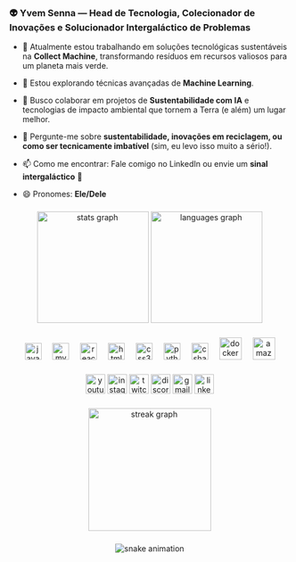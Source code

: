 ### 👽 Yvem Senna — Head de Tecnologia, Colecionador de Inovações e Solucionador Intergaláctico de Problemas 

- 🔭 Atualmente estou trabalhando em soluções tecnológicas sustentáveis na <strong>Collect Machine</strong>, transformando resíduos em recursos valiosos para um planeta mais verde.
  
- 🌱 Estou explorando técnicas avançadas de <strong>Machine Learning</strong>.
  
- 👯 Busco colaborar em projetos de <strong>Sustentabilidade com IA</strong> e tecnologias de impacto ambiental que tornem a Terra (e além) um lugar melhor.

- 💬 Pergunte-me sobre <strong>sustentabilidade, inovações em reciclagem, ou como ser tecnicamente imbatível</strong> (sim, eu levo isso muito a sério!).
  
- 📫 Como me encontrar: Fale comigo no LinkedIn ou envie um <strong>sinal intergaláctico</strong> 📡
  
- 😄 Pronomes: <strong>Ele/Dele</strong>

###

<div align="center">
  <img src="https://github-readme-stats.vercel.app/api?username=YvemSenna&hide_title=false&hide_rank=false&show_icons=true&include_all_commits=true&count_private=true&disable_animations=false&theme=dracula&locale=en&hide_border=false" height="200" alt="stats graph"/>
  <img src="https://github-readme-stats.vercel.app/api/top-langs?username=YvemSenna&locale=en&hide_title=false&layout=compact&card_width=320&langs_count=5&theme=dracula&hide_border=false" height="200" alt="languages graph"/>
</div>

###

<div align="center">
  <img src="https://cdn.jsdelivr.net/gh/devicons/devicon/icons/javascript/javascript-original.svg" height="30" alt="javascript logo"/>
  <img width="12" />
  <img src="https://cdn.jsdelivr.net/gh/devicons/devicon/icons/mysql/mysql-original.svg" height="30" alt="mysql logo"/>
  <img width="12" />
  <img src="https://cdn.jsdelivr.net/gh/devicons/devicon/icons/react/react-original.svg" height="30" alt="react logo"/>
  <img width="12" />
  <img src="https://cdn.jsdelivr.net/gh/devicons/devicon/icons/html5/html5-original.svg" height="30" alt="html5 logo"/>
  <img width="12" />
  <img src="https://cdn.jsdelivr.net/gh/devicons/devicon/icons/css3/css3-original.svg" height="30" alt="css3 logo"/>
  <img width="12" />
  <img src="https://cdn.jsdelivr.net/gh/devicons/devicon/icons/python/python-original.svg" height="30" alt="python logo"/>
  <img width="12" />
  <img src="https://cdn.jsdelivr.net/gh/devicons/devicon/icons/csharp/csharp-original.svg" height="30" alt="csharp logo"/>
  <img width="12" />
  <img src="https://cdn.jsdelivr.net/gh/devicons/devicon/icons/docker/docker-plain-wordmark.svg" height="40" alt="docker logo"  />
  <img width="12" />
  <img src="https://cdn.jsdelivr.net/gh/devicons/devicon/icons/amazonwebservices/amazonwebservices-line-wordmark.svg" height="40" alt="amazonwebservices logo"  />
</div>

###

<div align="center">
  <img src="https://img.shields.io/static/v1?message=Youtube&logo=youtube&label=&color=FF0000&logoColor=white&labelColor=&style=for-the-badge" height="35" alt="youtube logo"  />
  <img src="https://img.shields.io/static/v1?message=Instagram&logo=instagram&label=&color=E4405F&logoColor=white&labelColor=&style=for-the-badge" height="35" alt="instagram logo"  />
  <img src="https://img.shields.io/static/v1?message=Twitch&logo=twitch&label=&color=9146FF&logoColor=white&labelColor=&style=for-the-badge" height="35" alt="twitch logo"  />
  <img src="https://img.shields.io/static/v1?message=Discord&logo=discord&label=&color=7289DA&logoColor=white&labelColor=&style=for-the-badge" height="35" alt="discord logo"  />
  <img src="https://img.shields.io/static/v1?message=Gmail&logo=gmail&label=&color=D14836&logoColor=white&labelColor=&style=for-the-badge" height="35" alt="gmail logo"  />
  <img src="https://img.shields.io/static/v1?message=LinkedIn&logo=linkedin&label=&color=0077B5&logoColor=white&labelColor=&style=for-the-badge" height="35" alt="linkedin logo"  />
</div>

  ###
  
  <div align="center">
    <img src="https://streak-stats.demolab.com?user=YvemSenna&locale=en&mode=daily&theme=dark&hide_border=false&border_radius=5&order=3" height="220" alt="streak graph"  />
  </div>
  
  ###

  <div align="center">
  <img src="https://github.com/YvemSenna/YvemSenna/blob/output/github-contribution-grid-snake.svg" alt="snake animation" />
</div>

